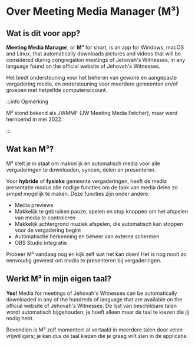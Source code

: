 # Over Meeting Media Manager (M³)

## Wat is dit voor app?

**Meeting Media Manager**, or **M³** for short, is an app for Windows, macOS and Linux, that automatically downloads pictures and videos that will be considered during congregation meetings of Jehovah's Witnesses, in any language found on the official website of Jehovah's Witnesses.

Het biedt ondersteuning voor het beheren van gewone en aangepaste vergadering media, en ondersteuning voor meerdere gemeenten en/of groepen met hetzelfde computeraccount.

:::info Opmerking

M³ stond bekend als JWMMF (JW Meeting Media Fetcher), maar werd hernoemd in mei 2022.

:::

## Wat kan M³?

M³ stelt je in staat om makkelijk en automatisch media voor alle vergaderingen te downloaden, syncen, delen en presenteren.

Voor **hybride** of **fysieke** gemeente vergaderingen, heeft de media presentatie modus alle nodige functies om de taak van media delen zo simpel mogelijk te maken. Deze functies zijn onder andere:

- Media previews
- Makkelijk te gebruiken pauze, spelen en stop knoppen om het afspelen van media te controleren
- Makkelijk achtergrond muziek afspelen, die automatisch kan stoppen voor de vergadering begint
- Automatische herkenning en beheer van externe schermen
- OBS Studio integratie

<!-- As for fully **remote** congregation Zoom meetings, the inbuilt MP4 conversion feature in M³ enables you to share media files of all types easily, using Zoom's native MP4 sharing feature. -->

Probeer M³ vandaag nog en kijk zelf wat het kan doen! Het is nog nooit zo eenvoudig geweest om media te presenteren bij vergaderingen.

## Werkt M³ in mijn eigen taal?

**Yes!** Media for meetings of Jehovah's Witnesses can be automatically downloaded in any of the hundreds of language that are available on the official website of Jehovah's Witnesses. De lijst van beschikbare talen wordt automatisch bijgehouden; je hoeft alleen maar de taal te kiezen die jij nodig hebt.

Bovendien is M³ zelf momenteel al vertaald in meerdere talen door velen vrijwilligers; je kan dus de taal kiezen die je graag wilt zien in de applicatie.
